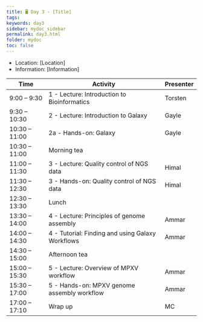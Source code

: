 ```yaml
---
title: 🖥️ Day 3 - [Title]
tags: 
keywords: day3
sidebar: mydoc_sidebar
permalink: day3.html
folder: mydoc
toc: false
---
```


<style>
.result {
background-color: #f0f0f0;
border: 1px solid #dedede;
padding: 10px;
margin-top: 10px;
margin-bottom: 10px;
}
</style>

- Location: [Location]
- Information: [Information]


| **Time**         | **Activity**                                         | **Presenter**  |
|------------------|-----------------------------------------------------|-----------------|
| 9:00 – 9:30      | 1 - Lecture: Introduction to Bioinformatics        | Torsten         |
| 9:30 – 10:30     | 2 - Lecture: Introduction to Galaxy                | Gayle           |
| 10:30 – 11:00    | 2a - Hands-on: Galaxy                               | Gayle           |
| 10:30 – 11:00    | Morning tea                                        |                 |
| 11:00 – 11:30    | 3 - Lecture: Quality control of NGS data           | Himal           |
| 11:30 – 12:30    | 3 - Hands-on: Quality control of NGS data          | Himal           |
| 12:30 – 13:30    | Lunch                                              |                 |
| 13:30 – 14:00    | 4 - Lecture: Principles of genome assembly         | Ammar           |
| 14:00 – 14:30    | 4 - Tutorial: Finding and using Galaxy Workflows   | Ammar           |
| 14:30 – 15:00    | Afternoon tea                                      |                 |
| 15:00 – 15:30    | 5 - Lecture: Overview of MPXV workflow             | Ammar           |
| 15:30 – 17:00    | 5 - Hands-on: MPXV genome assembly workflow         | Ammar           |
| 17:00 – 17:10    | Wrap up                                            | MC              |
